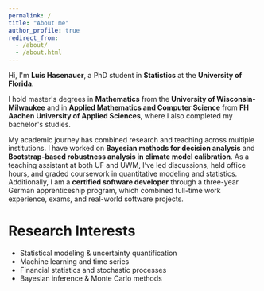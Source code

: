 ```yaml
---
permalink: /
title: "About me"
author_profile: true
redirect_from: 
  - /about/
  - /about.html
---
```


Hi, I'm **Luis Hasenauer**, a PhD student in **Statistics** at the **University of Florida**. 

I hold master's degrees in **Mathematics** from the **University of Wisconsin-Milwaukee** and in **Applied Mathematics and Computer Science** from **FH Aachen University of Applied Sciences**, where I also completed my bachelor's studies.  

My academic journey has combined research and teaching across multiple institutions. I have worked on **Bayesian methods for decision analysis** and **Bootstrap-based robustness analysis in climate model calibration**. As a teaching assistant at both UF and UWM, I’ve led discussions, held office hours, and graded coursework in quantitative modeling and statistics. Additionally, I am a **certified software developer** through a three-year German apprenticeship program, which combined full-time work experience, exams, and real-world software projects.

Research Interests
======
- Statistical modeling & uncertainty quantification
- Machine learning and time series
- Financial statistics and stochastic processes
- Bayesian inference & Monte Carlo methods

